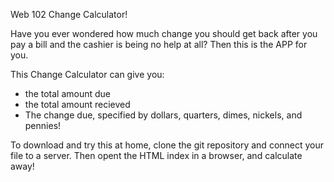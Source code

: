 Web 102 Change Calculator!

Have you ever wondered how much change you should get back after you pay a bill and the cashier is being no help at all? Then this is the APP for you. 

This Change Calculator can give you:
- the total amount due
- the total amount recieved
- The change due, specified by dollars, quarters, dimes, nickels, and pennies!

To download and try this at home, clone the git repository and connect your file to a server. Then opent the HTML index in a browser, and calculate away!